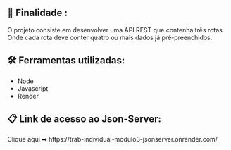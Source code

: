 ## 📌 Finalidade :

<p> O projeto consiste em desenvolver uma API REST que contenha três rotas. Onde cada
rota deve conter quatro ou mais dados já
pré-preenchidos. </p>

## 🛠️ Ferramentas utilizadas: 

- Node 
- Javascript
- Render 

## 📋 Link de acesso ao Json-Server:

<p> Clique aqui ➡ https://trab-individual-modulo3-jsonserver.onrender.com/</p>

